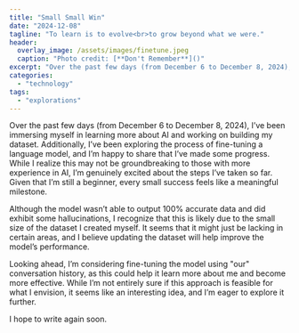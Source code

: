 ```yaml
---
title: "Small Small Win"
date: "2024-12-08"
tagline: "To learn is to evolve<br>to grow beyond what we were."
header:
  overlay_image: /assets/images/finetune.jpeg
  caption: "Photo credit: [**Don't Remember**]()"
excerpt: "Over the past few days (from December 6 to December 8, 2024), I’ve been immersing myself in learning more about AI and working on building my dataset. Additionally, I’ve been exploring the process of fine-tuning a language model, and I’m happy to share that I’ve made some progress. While I realize this may not be groundbreaking to those with more experience in AI, I’m genuinely excited about the steps I’ve taken so far. Given that I’m still a beginner, every small success feels like a meaningful milestone."
categories: 
  - "technology"
tags: 
  - "explorations"
---
```

Over the past few days (from December 6 to December 8, 2024), I’ve been immersing myself in learning more about AI and working on building my dataset. Additionally, I’ve been exploring the process of fine-tuning a language model, and I’m happy to share that I’ve made some progress. While I realize this may not be groundbreaking to those with more experience in AI, I’m genuinely excited about the steps I’ve taken so far. Given that I’m still a beginner, every small success feels like a meaningful milestone.

Although the model wasn’t able to output 100% accurate data and did exhibit some hallucinations, I recognize that this is likely due to the small size of the dataset I created myself. It seems that it might just be lacking in certain areas, and I believe updating the dataset will help improve the model’s performance.

Looking ahead, I’m considering fine-tuning the model using "our" conversation history, as this could help it learn more about me and become more effective. While I’m not entirely sure if this approach is feasible for what I envision, it seems like an interesting idea, and I’m eager to explore it further.

I hope to write again soon.

